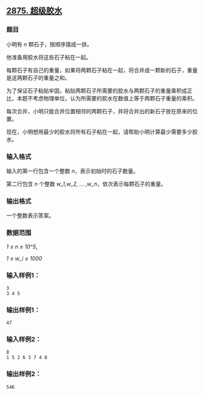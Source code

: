 ## [2875. 超级胶水](https://www.acwing.com/problem/content/2878/)

### 题目

小明有 *n* 颗石子，按顺序摆成一排。

他准备用胶水将这些石子粘在一起。

每颗石子有自己的重量，如果将两颗石子粘在一起，将合并成一颗新的石子，重量是这两颗石子的重量之和。

为了保证石子粘贴牢固，粘贴两颗石子所需要的胶水与两颗石子的重量乘积成正比，本题不考虑物理单位，认为所需要的胶水在数值上等于两颗石子重量的乘积。

每次合并，小明只能合并位置相邻的两颗石子，并将合并出的新石子放在原来的位置。

现在，小明想用最少的胶水将所有石子粘在一起，请帮助小明计算最少需要多少胶水。

### 输入格式

输入的第一行包含一个整数 *n*，表示初始时的石子数量。

第二行包含 *n* 个整数 *w_1,w_2, … ,w_n*，依次表示每颗石子的重量。

### 输出格式

一个整数表示答案。

### 数据范围

*1 ≤ n ≤ 10^5*,

*1 ≤ w_i ≤ 1000*

### 输入样例1：

```
3
3 4 5
```

### 输出样例1：

```
47
```

### 输入样例2：

```
8
1 5 2 6 3 7 4 8
```

### 输出样例2：

```
546
```
